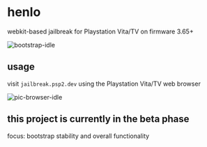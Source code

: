 # henlo
webkit-based jailbreak for Playstation Vita/TV on firmware 3.65+

![bootstrap-idle](https://user-images.githubusercontent.com/30833773/211209121-d036c67b-9ed3-444c-b4d2-5932ad5466e5.jpg)

## usage
visit ```jailbreak.psp2.dev``` using the Playstation Vita/TV web browser

![pic-browser-idle](https://user-images.githubusercontent.com/30833773/211209156-1e204953-e533-43e8-aba6-69f8840626a8.jpg)

## this project is currently in the beta phase
focus: bootstrap stability and overall functionality
